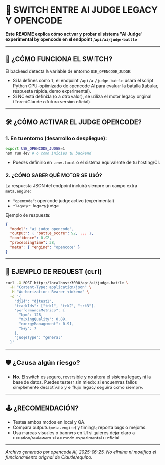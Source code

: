 # 🤖 SWITCH ENTRE AI JUDGE LEGACY Y OPENCODE

**Este README explica cómo activar y probar el sistema "AI Judge" experimental by opencode en el endpoint `/api/ai/judge-battle`**

---

## 🚦 ¿CÓMO FUNCIONA EL SWITCH?

El backend detecta la variable de entorno `USE_OPENCODE_JUDGE`:
- Si la defines como `1`, el endpoint `/api/ai/judge-battle` usará el script Python CPU-optimizado de opencode AI para evaluar la batalla (tabular, respuesta rápida, demo experimental).
- Si NO está definida (o a otro valor), se utiliza el motor legacy original (Torch/Claude o futura versión oficial).

---

## 🛠️ ¿CÓMO ACTIVAR EL JUDGE OPENCODE?

### 1. En tu entorno (desarrollo o despliegue):
```bash
export USE_OPENCODE_JUDGE=1
npm run dev # o como inicies tu backend
```
- Puedes definirlo en `.env.local` o el sistema equivalente de tu hosting/CI.

### 2. ¿CÓMO SABER QUÉ MOTOR SE USÓ?

La respuesta JSON del endpoint incluirá siempre un campo extra `meta.engine`:  
- `"opencode"`: opencode judge activo (experimental)
- `"legacy"`: legacy judge

Ejemplo de respuesta:
```json
{
  "model": "ai_judge_opencode",
  "output": { "battle_score": 92, ... },
  "confidence": 0.92,
  "processingTime": 38,
  "meta": { "engine": "opencode" }
}
```

---

## 📝 EJEMPLO DE REQUEST (curl)

```bash
curl -X POST http://localhost:3000/api/ai/judge-battle \
  -H "Content-Type: application/json" \
  -H "Authorization: Bearer <token>" \
  -d '{
    "djId": "djtest1",
    "trackIds": ["trk1", "trk2", "trk3"],
    "performanceMetrics": {
      "bpm": 128,
      "mixingQuality": 0.89,
      "energyManagement": 0.91,
      "key": 7
    },
    "judgeType": "general"
  }'
```

---

## 🛡️ ¿Causa algún riesgo?
- **No.** El switch es seguro, reversible y no altera el sistema legacy ni la base de datos. Puedes testear sin miedo: si encuentras fallos simplemente desactívalo y el flujo legacy seguirá como siempre.

---

## 🕹️ ¿RECOMENDACIÓN?
- Testea ambos modos en local y QA.
- Compara outputs (`meta.engine`) y timings; reporta bugs o mejoras.
- Usa marcas visuales o banners en UI si quieres dejar claro a usuarios/reviewers si es modo experimental u oficial.

---

_Archivo generado por opencode AI, 2025-06-25. No elimina ni modifica el funcionamiento original de Claude/equipo._
